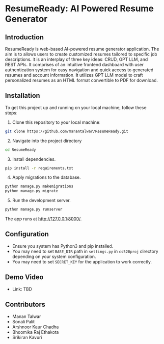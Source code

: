 # ResumeReady: AI Powered Resume Generator

## Introduction

ResumeReady is web-based AI-powered resume generator application. The aim is to allows users to create customized resumes tailored to specific job descriptions. It is an interplay of three key ideas: CRUD, GPT LLM, and REST APIs. It comprises of an intuitive frontend dashboard with user authentication system for easy navigation and quick access to generated resumes and account information. It utilizes GPT LLM model to craft personalized resumes as an HTML format convertible to PDF for download.

## Installation

To get this project up and running on your local machine, follow these steps:

1. Clone this repository to your local machine:

```bash
git clone https://github.com/manantalwar/ResumeReady.git
```

2. Navigate into the project directory

```bash
cd ResumeReady
```

3. Install dependencies. 

```bash
pip install -r requirements.txt
```

4. Apply migrations to the database. 

```bash
python manage.py makemigrations
python manage.py migrate
```

5. Run the development server. 

```bash
python manage.py runserver
```

The app runs at http://127.0.0.1:8000/.

## Configuration 

- Ensure you system has Python3 and pip installed. 
- You may need to set `BASE_DIR` path in `settings.py` in `cs520proj` directory depending on your system configuration. 
- You may need to set `SECRET_KEY` for the application to work correctly.

## Demo Video

- Link: TBD

## Contributors 

- Manan Talwar
- Sonali Palit 
- Arshnoor Kaur Chadha 
- Bhoomika Raj Ethakota 
- Srikiran Kavuri